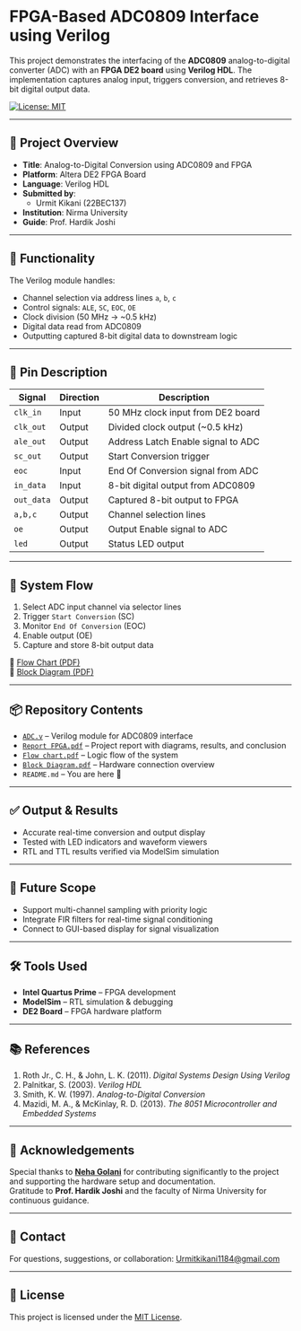 # FPGA-Based ADC0809 Interface using Verilog

This project demonstrates the interfacing of the **ADC0809** analog-to-digital converter (ADC) with an **FPGA DE2 board** using **Verilog HDL**. The implementation captures analog input, triggers conversion, and retrieves 8-bit digital output data.

[![License: MIT](https://img.shields.io/badge/License-MIT-white.svg)](LICENSE)

---

## 📑 Project Overview

- **Title**: Analog-to-Digital Conversion using ADC0809 and FPGA  
- **Platform**: Altera DE2 FPGA Board  
- **Language**: Verilog HDL  
- **Submitted by**:  
  - Urmit Kikani (22BEC137)  
- **Institution**: Nirma University  
- **Guide**: Prof. Hardik Joshi  

---

## 🔧 Functionality

The Verilog module handles:
- Channel selection via address lines `a`, `b`, `c`
- Control signals: `ALE`, `SC`, `EOC`, `OE`
- Clock division (50 MHz → ~0.5 kHz)
- Digital data read from ADC0809
- Outputting captured 8-bit digital data to downstream logic

---

## 🔌 Pin Description

| Signal     | Direction | Description                                 |
|------------|-----------|---------------------------------------------|
| `clk_in`   | Input     | 50 MHz clock input from DE2 board           |
| `clk_out`  | Output    | Divided clock output (~0.5 kHz)             |
| `ale_out`  | Output    | Address Latch Enable signal to ADC          |
| `sc_out`   | Output    | Start Conversion trigger                    |
| `eoc`      | Input     | End Of Conversion signal from ADC           |
| `in_data`  | Input     | 8-bit digital output from ADC0809           |
| `out_data` | Output    | Captured 8-bit output to FPGA               |
| `a,b,c`    | Output    | Channel selection lines                     |
| `oe`       | Output    | Output Enable signal to ADC                 |
| `led`      | Output    | Status LED output                           |

---

## 🧠 System Flow

1. Select ADC input channel via selector lines
2. Trigger `Start Conversion` (SC)
3. Monitor `End Of Conversion` (EOC)
4. Enable output (OE)
5. Capture and store 8-bit output data

📄 [Flow Chart (PDF)](Flow%20chart/Flow%20chart.pdf)  
🧱 [Block Diagram (PDF)](Block%20diagram/Block%20Diagram%20.pdf)

---

## 📦 Repository Contents

- [`ADC.v`](Code/ADC.v) – Verilog module for ADC0809 interface  
- [`Report FPGA.pdf`](Report/22BEC137_FPGA%20REPORT.pdf) – Project report with diagrams, results, and conclusion  
- [`Flow chart.pdf`](Flow%20chart/Flow%20chart.pdf) – Logic flow of the system  
- [`Block Diagram.pdf`](Block%20diagram/Block%20Diagram%20.pdf) – Hardware connection overview  
- `README.md` – You are here 📘

---

## ✅ Output & Results

- Accurate real-time conversion and output display
- Tested with LED indicators and waveform viewers
- RTL and TTL results verified via ModelSim simulation

---

## 🚀 Future Scope

- Support multi-channel sampling with priority logic
- Integrate FIR filters for real-time signal conditioning
- Connect to GUI-based display for signal visualization

---

## 🛠️ Tools Used

- **Intel Quartus Prime** – FPGA development  
- **ModelSim** – RTL simulation & debugging  
- **DE2 Board** – FPGA hardware platform

---

## 📚 References

1. Roth Jr., C. H., & John, L. K. (2011). *Digital Systems Design Using Verilog*  
2. Palnitkar, S. (2003). *Verilog HDL*  
3. Smith, K. W. (1997). *Analog-to-Digital Conversion*  
4. Mazidi, M. A., & McKinlay, R. D. (2013). *The 8051 Microcontroller and Embedded Systems*

---

## 🙌 Acknowledgements

Special thanks to [**Neha Golani**](https://github.com/Nehagolani19) for contributing significantly to the project and supporting the hardware setup and documentation.  
Gratitude to **Prof. Hardik Joshi** and the faculty of Nirma University for continuous guidance.

---

## 📩 Contact

For questions, suggestions, or collaboration:  [Urmitkikani1184@gmail.com](mailto:Urmitkikani1184@gmail.com)

---


## 📄 License

This project is licensed under the [MIT License](LICENSE).
